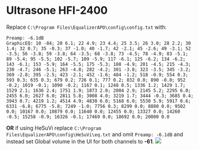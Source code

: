 # Ultrasone HFI-2400
Replace `C:\Program Files\EqualizerAPO\config\config.txt` with:
```
Preamp: -6.1dB
GraphicEQ: 10 -84; 20 6.1; 22 4.9; 23 4.4; 25 3.5; 26 3.0; 28 2.2; 30 1.4; 32 0.7; 35 -0.3; 37 -1.0; 40 -1.7; 42 -2.1; 45 -2.6; 49 -3.1; 52 -3.5; 56 -3.8; 59 -3.8; 64 -3.5; 68 -3.8; 73 -4.5; 78 -4.9; 83 -5.1; 89 -5.4; 95 -5.5; 102 -5.7; 109 -5.9; 117 -6.1; 125 -6.2; 134 -6.2; 143 -6.1; 153 -5.9; 164 -5.5; 175 -5.3; 188 -4.9; 201 -4.5; 215 -4.3; 230 -4.7; 246 -5.1; 263 -4.8; 282 -4.2; 301 -3.8; 323 -3.5; 345 -3.2; 369 -2.8; 395 -2.5; 423 -2.1; 452 -1.6; 484 -1.2; 518 -0.9; 554 0.3; 593 0.3; 635 0.3; 679 0.2; 726 0.1; 777 0.2; 832 0.0; 890 -0.0; 952 -0.2; 1019 -0.1; 1090 -0.2; 1167 0.1; 1248 0.5; 1336 1.2; 1429 1.7; 1529 2.1; 1636 2.4; 1751 1.9; 1873 2.0; 2004 2.9; 2145 5.2; 2295 6.0; 2455 6.0; 2627 6.0; 2811 5.8; 3008 4.0; 3219 1.7; 3444 -0.3; 3685 0.4; 3943 0.7; 4219 1.2; 4514 4.9; 4830 6.0; 5168 6.0; 5530 5.9; 5917 0.6; 6331 -6.8; 6775 -5.8; 7249 -1.0; 7756 0.3; 8299 0.0; 8880 0.0; 9502 0.0; 10167 0.0; 10879 0.0; 11640 0.0; 12455 0.0; 13327 0.0; 14260 -0.5; 15258 -0.9; 16326 -0.1; 17469 0.0; 18692 0.0; 20000 0.0
```
**OR** if using HeSuVi replace `C:\Program Files\EqualizerAPO\config\HeSuVi\eq.txt` and omit `Preamp: -6.1dB` and instead set Global volume in the UI for both channels to **-61**.
![](https://raw.githubusercontent.com/jaakkopasanen/AutoEq/master/results/Headphone.com/innerfidelity/onear/Ultrasone%20HFI-2400/Ultrasone%20HFI-2400.png)